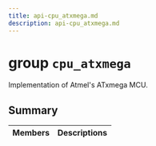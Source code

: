 ```yaml
---
title: api-cpu_atxmega.md
description: api-cpu_atxmega.md
---
```

# group `cpu_atxmega` 

Implementation of Atmel's ATxmega MCU.

## Summary

 Members                        | Descriptions                                
--------------------------------|---------------------------------------------

